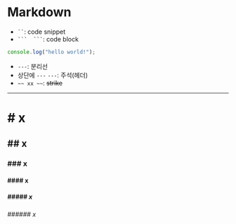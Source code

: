 # Markdown

- ` `` `: code snippet
- ` ```  ``` `: code block
```javascript
console.log("hello world!");
```
- `---`: 분리선  
- 상단에 `---` `---`: 주석(헤더)
- `~~ xx ~~`: ~~strike~~

---  
  
# # x
## ## x
### ### x
#### #### x
##### ##### x
###### ###### x